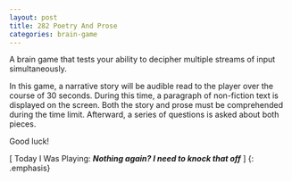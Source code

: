 ```yaml
---
layout: post
title: 282 Poetry And Prose
categories: brain-game
---
```

A brain game that tests your ability to decipher multiple streams of input simultaneously.

In this game, a narrative story will be audible read to the player over the course of 30 seconds.  During this time, a paragraph of non-fiction text is displayed on the screen.  Both the story and prose must be comprehended during the time limit.  Afterward, a series of questions is asked about both pieces.

Good luck!

[ Today I Was Playing: ***Nothing again? I need to knock that off*** ]
{: .emphasis}

